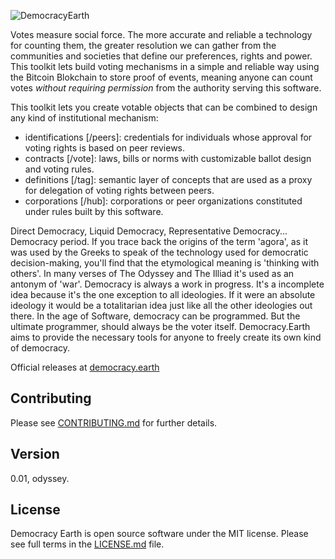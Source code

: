 ![DemocracyEarth](https://dl.dropboxusercontent.com/u/801018/democracy%20earth%20logo.png)

Votes measure social force. The more accurate and reliable a technology for counting them, the greater resolution we can gather from the communities and societies that define our preferences, rights and power. This toolkit lets build voting mechanisms in a simple and reliable way using the Bitcoin Blokchain to store proof of events, meaning anyone can count votes *without requiring permission* from the authority serving this software.

This toolkit lets you create votable objects that can be combined to design any kind of institutional mechanism:

- identifications [/peers]: credentials for individuals whose approval for voting rights is based on peer reviews.
- contracts [/vote]: laws, bills or norms with customizable ballot design and voting rules.
- definitions [/tag]: semantic layer of concepts that are used as a proxy for delegation of voting rights between peers.
- corporations [/hub]: corporations or peer organizations constituted under rules built by this software.


Direct Democracy, Liquid Democracy, Representative Democracy... Democracy period. If you trace back the origins of the term 'agora', as it was used by the Greeks to speak of the technology used for democratic decision-making, you'll find that the etymological meaning is 'thinking with others'. In many verses of The Odyssey and The Illiad it's used as an antonym of 'war'. Democracy is always a work in progress. It's a incomplete idea because it's the one exception to all ideologies. If it were an absolute ideology it would be a totalitarian idea just like all the other ideologies out there. In the age of Software, democracy can be programmed. But the ultimate programmer, should always be the voter itself. Democracy.Earth aims to provide the necessary tools for anyone to freely create its own kind of democracy.

Official releases at [democracy.earth](http://democracy.earth)

## Contributing

Please see [CONTRIBUTING.md](CONTRIBUTING.md) for further details.

## Version

0.01, odyssey.

## License

Democracy Earth is open source software under the MIT license. Please see full terms in the [LICENSE.md](LICENSE.md) file.
